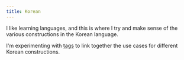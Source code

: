 ```yaml
---
title: Korean
---
```


I like learning languages, and this is where I try and make sense of the various constructions in the Korean language.

I'm experimenting with [tags](/tags) to link together the use cases for different Korean constructions.
